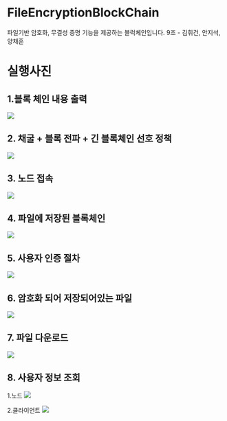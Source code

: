 # FileEncryptionBlockChain
파일기반 암호화, 무결성 증명 기능을 제공하는 블럭체인입니다.
9조 - 김휘건, 안지석, 양채훈


# 실행사진

## 1.블록 체인 내용 출력

![](./img/블록체인내용물.png)

## 2. 채굴 + 블록 전파 + 긴 블록체인 선호 정책

![](./img/블록체인전파+긴블록선호정책.png)


## 3. 노드 접속
![](./img/블록체인접속.png)

## 4. 파일에 저장된 블록체인

![](./img/블록체인파일저장.png)

## 5. 사용자 인증 절차

![](./img/사용자회원가입.png)

## 6. 암호화 되어 저장되어있는 파일
![](./img/파일내용암호화.png)

## 7. 파일 다운로드
![](./img/파일다운로드.png)

## 8. 사용자 정보 조회

1.노드
![](./img/사용자파일정보.png)

2.클라이언트
![](./img/사용자정보조회.png)